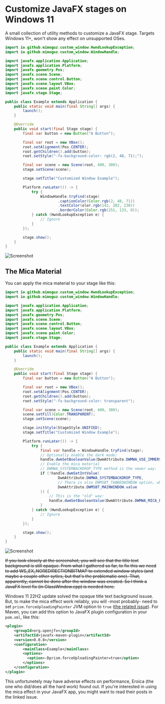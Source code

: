 # Customize JavaFX stages on Windows 11

A small collection of utility methods to customize a JavaFX stage. Targets Windows 11+, won't show any effect on unsupported OSes.

```java
import io.github.mimoguz.custom_window.HwndLookupException;
import io.github.mimoguz.custom_window.WindowHandle;

import javafx.application.Application;
import javafx.application.Platform;
import javafx.geometry.Pos;
import javafx.scene.Scene;
import javafx.scene.control.Button;
import javafx.scene.layout.VBox;
import javafx.scene.paint.Color;
import javafx.stage.Stage;

public class Example extends Application {
    public static void main(final String[] args) {
        launch();
    }

    @Override
    public void start(final Stage stage) {
        final var button = new Button("A Button");

        final var root = new VBox();
        root.setAlignment(Pos.CENTER);
        root.getChildren().add(button);
        root.setStyle("-fx-background-color: rgb(2, 48, 71);");

        final var scene = new Scene(root, 400, 300);
        stage.setScene(scene);

        stage.setTitle("Customized Window Example");

        Platform.runLater(() -> {
            try {
                WindowHandle.tryFind(stage)
                        .captionColor(Color.rgb(2, 48, 71))
                        .textColor(olor.rgb(142, 202, 230))
                        .borderColor(Color.rgb(251, 133, 0));
            } catch (HwndLookupException e) {
                // Ignore
            }
        });

        stage.show();
    }
}
```

![Screenshot](./screenshot.png)

## The Mica Material

You can apply the mica material to your stage like this:

```java
import io.github.mimoguz.custom_window.HwndLookupException;
import io.github.mimoguz.custom_window.WindowHandle;

import javafx.application.Application;
import javafx.application.Platform;
import javafx.geometry.Pos;
import javafx.scene.Scene;
import javafx.scene.control.Button;
import javafx.scene.layout.VBox;
import javafx.scene.paint.Color;
import javafx.stage.Stage;

public class Example extends Application {
    public static void main(final String[] args) {
        launch();
    }

    @Override
    public void start(final Stage stage) {
        final var button = new Button("A Button");

        final var root = new VBox();
        root.setAlignment(Pos.CENTER);
        root.getChildren().add(button);
        root.setStyle("-fx-background-color: transparent");

        final var scene = new Scene(root, 400, 300);
        scene.setFill(Color.TRANSPARENT);
        stage.setScene(scene);

        stage.initStyle(StageStyle.UNIFIED);
        stage.setTitle("Customized Window Example");

        Platform.runLater(() -> {
            try {
                final var handle = WindowHandle.tryFind(stage);
                // Optionally enable the dark mode:
                handle.dwmSetBooleanValue(DwmAttribute.DWMWA_USE_IMMERSIVE_DARK_MODE, true);
                // Enable the mica material
                // DWMWA_SYSTEMBACKDROP_TYPE method is the newer way:
                if (!handle.dwmSetIntValue(
                        DwmAttribute.DWMWA_SYSTEMBACKDROP_TYPE,
                        // There is also DWMSBT_TABBEDWINDOW option, which gives a more translucent look.
                        DwmAttribute.DWMSBT_MAINWINDOW.value
                )) {
                    // This is the "old" way:
                    handle.dwmSetBooleanValue(DwmAttribute.DWMWA_MICA_EFFECT, true);
                }
            } catch (HwndLookupException e) {
                // Ignore
            }
        });

        stage.show();
    }
}
```

![Screenshot](./screenshot-mica.png)

<del>If you look closely at the screenshot, you will see that the title text background is still opaque. 
From what I gathered so far, to fix this we need to add WS_EX_NOREDIRECTIONBITMAP to extended window styles 
(and maybe a couple other sytles, but that's the problematic one). That, apparently, cannot be done after the window 
was created. So I think a JavaFX level fix (in GlassWindow.cpp) is needed here.</del>

Windows 11 22H2 update solved the opaque title text background issuse. But, to make the mica effect work reliably, 
you will -most probably- need to set ```prism.forceUploadingPainter``` JVM option to ```true``` 
([the related issue](https://github.com/mimoguz/custom_window/issues/2)). 
For Maven, you can add this option to JavaFX plugin configuration in your ```pom.xml```, like this:

```xml
<plugin>
    <groupId>org.openjfx</groupId>
    <artifactId>javafx-maven-plugin</artifactId>
    <version>0.0.8</version>
    <configuration>
        <mainClass>Example</mainClass>
        <options>
          <option>-Dprism.forceUploadingPainter=true</option>
        </options>
    </configuration>
</plugin>
```

This unfortunetely may have adverse effects on performance, Eroica (the one who did/does all the hard work) found out. 
If you're interested in using the mica effect in your JavaFX app, you might want to read their posts in the linked issue.




